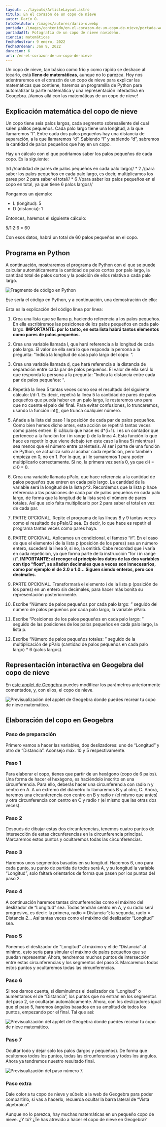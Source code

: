 ```yaml
---
layout: ../layouts/ArticleLayout.astro
titulo: En el corazón de un copo de nieve
autor: Darío O.
fotoDelAutor: /images/autores/dario-o.webp
portada: /images/contenido/en-el-corazon-de-un-copo-de-nieve/portada.webp
portadaAlt: Fotografía de un copo de nieve navideño.
ciencia: matemáticas
fechaMostrar: 9 enero, 2022
fechaOrdenar: Jan 9, 2022
duracion: 6
url: /en-el-corazon-de-un-copo-de-nieve
---
```


Un copo de nieve, tan básico como frío y como rápido se deshace al tocarlo, está **lleno de matemáticas**, aunque no lo parezca. Hoy nos adentraremos en el corazón de un copo de nieve para explicar las matemáticas que contiene, haremos un programilla de Python para automatizar la parte matemática y una representación interactiva en Geogebra. ¡Vamos allá con las matemáticas de un copo de nieve!

## Explicación matemática del copo de nieve

Un copo tiene seis palos largos, cada segmento sobresaliente del cual salen palitos pequeños. Cada palo largo tiene una longitud, a la que llamaremos “l”. Entre cada dos palos pequeños hay una distancia de separación, a la que llamaremos “d”. Sabiendo “l” y sabiendo “d”, sabremos la cantidad de palos pequeños que hay en un copo.

Hay un cálculo con el que podríamos saber los palos pequeños de cada copo. Es la siguiente:

l/d //cantidad de pares de palos pequeños en cada palo largo// * 2 //para saber los palos pequeños en cada palo largo, es decir, multiplicamos los pares por 2 para saber el total// * 6 //para saber los palos pequeños en el copo en total, ya que tiene 6 palos largos//

Pongamos un ejemplo:

- L (longitud): 5
- D (distancia): 1

Entonces, haremos el siguiente cálculo:

5/1·2·6 = 60

Con esos datos, habrá un total de 60 palos pequeños en el copo.

## Programa en Python

A continuación, mostraremos el programa de Python con el que se puede calcular automáticamente la cantidad de palos cortos por palo largo, la cantidad total de palos cortos y la posición de ellos relativa a cada palo largo.

![Fragmento de código en Python](/images/contenido/en-el-corazon-de-un-copo-de-nieve/fragmento.webp)

Ese sería el código en Python, y a continuación, una demostración de ello:

Esta es la explicación del código línea por línea:

1. Crea una lista que se llama p, haciendo referencia a los palos pequeños. En ella escribiremos las posiciones de los palos pequeños en cada palo largo. **IMPORTANTE: por lo tanto, en esta lista habrá tantos elementos como pares de palos pequeños.**

2. Crea una variable llamada l, que hará referencia a la longitud de cada palo largo. El valor de ella será lo que responda la persona a la pregunta: “Indica la longitud de cada palo largo del copo: “.

3. Crea una variable llamada d, que hará referencia a la distancia de separación entre cada par de palos pequeños. El valor de ella será lo que responda la persona a la pregunta: “Indica la distancia entre cada par de palos pequeños: “.

4. Repetirá la línea 5 tantas veces como sea el resultado del siguiente cálculo: l/d-1. Es decir, repetirá la línea 5 la cantidad de pares de palos pequeños que pueda haber en un palo largo, le restaremos uno para que no cuente el palo del final. Para evitar confusiones, lo truncaremos, usando la función int(), que trunca cualquier número.

5. Añade a la lista del paso 1 la posición de cada par de palos pequeños. Como bien hemos dicho antes, esta acción se repetirá tantas veces como pares entren. El cálculo que hace es d*(i+1). i es un contador que pertenece a la función for i in range () de la línea 4. Esta función lo que hace es repetir lo que viene debajo (en este caso la línea 5) mientras i sea menos que el número entre paréntesis. Al ser i parte de una función de Python, se actualiza solo al acabar cada repetición, pero también empieza en 0, no en 1. Por lo que, a i le sumaremos 1 para poder multiplicarlo correctamente. Si no, la primera vez sería 0, ya que d·i = d·0 = 0.

6. Crea una variable llamada pPalo, que hace referencia a la cantidad de palos pequeños que entren en cada palo largo. La cantidad de la variable será la longitud de la lista p*2. Recordemos que la lista p hace referencia a las posiciones de cada par de palos pequeños en cada palo largo, de forma que la longitud de la lista será el número de pares totales. Así que solo falta multiplicarlo por 2 para saber el total en vez de cada par.

7. PARTE OPCIONAL. Repite el programa de las líneas 8 y 9 tantas veces como el resultado de pPalo/2 sea. Es decir, lo que hace es repetir el programa tantas veces como pares haya.

8. PARTE OPCIONAL. Aplicamos un condicional, el famoso “if”. En el caso de que el elemento i de la lista p (posición de los pares) sea un número entero, sucederá la línea 9, si no, la omitirá. Cabe recordad que i varía en cada repetición, ya que forma parte de la instrucción “for i in range ()”. **IMPORTANTE: al recoger al principio los datos de las dos variables con tipo “float”, se añaden decimales que a veces son innecesarios, como por ejemplo el de 2.0 o 1.0… Siguen siendo enteros, pero con decimales.**

9. PARTE OPCIONAL. Transformará el elemento i de la lista p (posición de los pares) en un entero sin decimales, para hacer más bonita su representación posteriormente.

10. Escribe “Número de palos pequeños por cada palo largo: ” seguido del número de palos pequeños por cada palo largo, la variable pPalo.

11. Escribe “Posiciones de los palos pequeños en cada palo largo: ” seguido de las posiciones de los palos pequeños en cada palo largo, la lista p.

12. Escribe “Número de palos pequeños totales: ” seguido de la multiplicación de pPalo (cantidad de palos pequeños en cada palo largo) * 6 (palos largos).

## Representación interactiva en Geogebra del copo de nieve

En [este applet de Geogebra](https://www.geogebra.org/m/keemj7ka) puedes modificar los parámetros anteriormente comentados, y, con ellos, el copo de nieve.

![Previsualización del applet de Geogebra donde puedes recrear tu copo de nieve matemático.](/images/contenido/en-el-corazon-de-un-copo-de-nieve/previsualizacion-del-copo-de-nieve-en-geogebra.webp)

## Elaboración del copo en Geogebra

### Paso de preparación

Primero vamos a hacer las variables, dos deslizadores: uno de “Longitud” y otro de “Distancia”. Aconsejo máx. 10 y 5 respectivamente.

### Paso 1

Para elaborar el copo, tienes que partir de un hexágono (copo de 6 palos). Una forma de hacer el hexágono, es haciéndolo inscrito en una circunferencia.  Para ello, deberás hacer una circunferencia con radio n y centro en A. A un extremo del diámetro lo llamaremos B y al otro, C. Ahora, haremos una circunferencia con centro en B y radio r (el mismo que antes) y otra circunferencia con centro en C y radio r (el mismo que las otras dos veces).

### Paso 2

Después de dibujar estas dos circunferencias, tenemos cuatro puntos de intersección de estas circunferencias en la circunferencia principal. Marcaremos estos puntos y ocultaremos todas las circunferencias.

### Paso 3

Haremos unos segmentos basados en su longitud. Hacemos 6, uno para cada punto, su punto de partida de todos será A, y su longitud la variable “Longitud”, solo faltará orientarlos de forma que pasen por los puntos del paso 2.

### Paso 4

A continuación haremos tantas circunferencias como el máximo del deslizador de “Longitud” sea. Todas tendrán centro en A, y su radio será progresivo, es decir: la primera, radio = Distancia·1; la segunda, radio = Distancia·2… Así tantas veces como el máximo del deslizador “Longitud” sea.

### Paso 5

Ponemos el deslizador de “Longitud” al máximo y el de “Distancia” al mínimo, esto sería para simular el máximo de palos pequeños que se puedan representar. Ahora, tendremos muchos puntos de intersección entre estas circunferencias y los segmentos del paso 3. Marcaremos todos estos puntos y ocultaremos todas las circunferencias.

### Paso 6

Si nos damos cuenta, si disminuimos el deslizador de “Longitud” o aumentamos el de “Distancia”, los puntos que no entran en los segmentos del paso 2, se ocultarán automáticamente. Ahora, con los deslizadores igual que el paso 5, haremos ángulos basados en su amplitud de todos los puntos, empezando por el final. Tal que así:

![Previsualización del applet de Geogebra donde puedes recrear tu copo de nieve matemático.](/images/contenido/en-el-corazon-de-un-copo-de-nieve/palos-en-45-grados.webp)

### Paso 7

Ocultar todo y dejar solo los palos (largos y pequeños). De forma que ocultemos todos los puntos, todas las circunferencias y todos los ángulos. Ahora ya tendremos nuestro resultado final.

![Previsualización del paso número 7.](/images/contenido/en-el-corazon-de-un-copo-de-nieve/previsualizacion-del-copo-de-nieve-en-geogebra.webp)

### Paso extra

Dale color a tu copo de nieve y súbelo a la web de Geogebra para poder compartirlo, si vas a hacerlo, recuerda ocultar la barra lateral de “Vista algebraica”.

Aunque no lo parezca, hay muchas matemáticas en un pequeño copo de nieve. ¿Y tú? ¿Te has atrevido a hacer el copo de nieve en Geogebra?